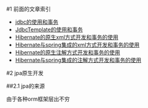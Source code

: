 #1 前面的文章索引

-	[jdbc的使用和事务]()
-	[JdbcTemplate的使用和事务]()
-	[Hibernate的原生xml方式开发和事务的使用]()
-	[Hibernate与spring集成的xml方式开发和事务的使用]()
-	[Hibernate的原生注解方式开发和事务的使用]()
-	[Hibernate与spring集成的注解方式开发和事务的使用]()

#2 jpa原生开发

##2.1 jpa的来源

由于各种orm框架层出不穷


